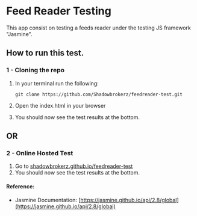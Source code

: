 # Feed Reader Testing

This app consist on testing a feeds reader under the testing JS framework "Jasmine".

## How to run this test.
### 1 - Cloning the repo
1.  In your terminal run the following:

        git clone https://github.com/Shadowbrokerz/feedreader-test.git
2. Open the index.html in your browser
3. You should now see the test results at the bottom.

## OR

### 2 - Online Hosted Test
 1. Go to [shadowbrokerz.github.io/feedreader-test](shadowbrokerz.github.io/feedreader-test/)
 2. You should now see the test results at the bottom.


#### Reference:

* Jasmine Documentation: [https://jasmine.github.io/api/2.8/global](https://jasmine.github.io/api/2.8/global) 